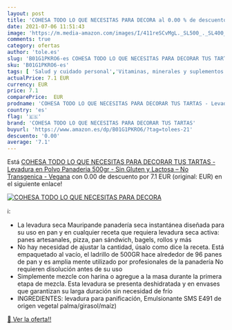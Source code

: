 ```yaml
---
layout: post
title: 'COHESA TODO LO QUE NECESITAS PARA DECORA al 0.00 % de descuento'
date: 2021-07-06 11:51:43
image: 'https://m.media-amazon.com/images/I/411reSCvMgL._SL500_._SL400_.jpg'
comments: true
category: ofertas
author: 'tole.es'
slug: 'B01G1PKRO6-es COHESA TODO LO QUE NECESITAS PARA DECORAR TUS TARTAS -...'
sku: 'B01G1PKRO6-es'
tags: [ 'Salud y cuidado personal','Vitaminas, minerales y suplementos en medicamentos, remedios y suplementos dietéticos','cohesa todo lo que necesitas para decorar tus tartas','gluten','levadura','sin', ]
actualPrice: 7.1 EUR
currency: EUR
price: 7.1
comparePrice:  EUR
prodname: 'COHESA TODO LO QUE NECESITAS PARA DECORAR TUS TARTAS - Levadura en Polvo Panaderia 500gr - Sin Gluten y Lactosa – No Transgenica - Vegana'
country: 'es'
flag: '🇪🇸'
brand: 'COHESA TODO LO QUE NECESITAS PARA DECORAR TUS TARTAS'
buyurl: 'https://www.amazon.es/dp/B01G1PKRO6/?tag=tolees-21'
descuento: '0.00'
average: '7.1'
---
```


Está [COHESA TODO LO QUE NECESITAS PARA DECORAR TUS TARTAS - Levadura en Polvo Panaderia 500gr - Sin Gluten y Lactosa – No Transgenica - Vegana](https://www.amazon.es/dp/B01G1PKRO6/?tag=tolees-21) con 0.00 de descuento por 7.1 EUR (original:  EUR) en el siguiente enlace!

[![COHESA TODO LO QUE NECESITAS PARA DECORA](https://m.media-amazon.com/images/I/411reSCvMgL._SL500_._SL400_.jpg)](https://www.amazon.es/dp/B01G1PKRO6/?tag=tolees-21)

ℹ️:

- La levadura seca Mauripande panadería seca instantánea diseñada para su uso en pan y en cualquier receta que requiera levadura seca activa: panes artesanales, pizza, pan sándwich, bagels, rollos y más
- No hay necesidad de ajustar la cantidad, úsalo como dice la receta. Está empaquetado al vacío, el ladrillo de 500GR hace alrededor de 96 panes de pan y es amplia mente utilizado por profesionales de la panadería No requieren disolución antes de su uso
- Simplemente mezcle con harina o agregue a la masa durante la primera etapa de mezcla. Esta levadura se presenta deshidratada y en envases que garantizan su larga duración sin necesidad de frío
- INGREDIENTES: levadura para panificación, Emulsionante SMS E491 de origen vegetal palma/girasol/maíz)

[🛒 Ver la oferta!!](https://www.amazon.es/dp/B01G1PKRO6/?tag=tolees-21)
